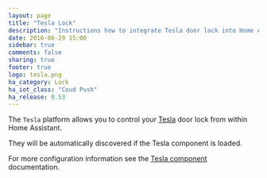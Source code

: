 ```yaml
---
layout: page
title: "Tesla Lock"
description: "Instructions how to integrate Tesla door lock into Home Assistant."
date: 2016-06-29 15:00
sidebar: true
comments: false
sharing: true
footer: true
logo: tesla.png
ha_category: Lock
ha_iot_class: "Coud Push"
ha_release: 0.53
---
```


The `Tesla` platform allows you to control your [Tesla](https://www.tesla.com/) door lock from within Home Assistant.

They will be automatically discovered if the Tesla component is loaded.

For more configuration information see the [Tesla component](/components/tesla/) documentation.
